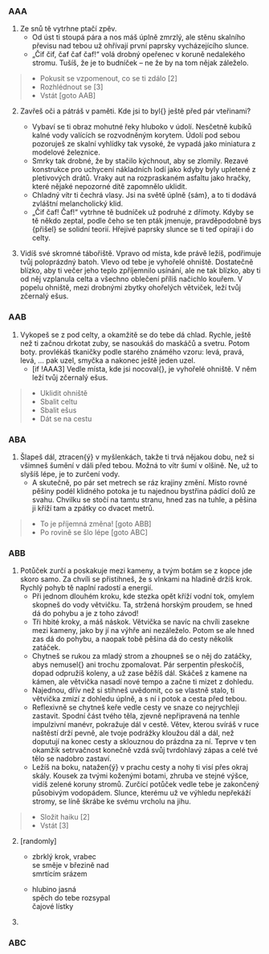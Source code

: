 
### AAA

1. Ze snů tě vytrhne ptačí zpěv.
   * Od úst ti stoupá pára a nos máš úplně zmrzlý, ale stěnu skalního převisu nad tebou už ohřívají první paprsky vycházejícího slunce.
   * „Čif čif, čaf čaf čaf!“ volá drobný opeřenec v koruně nedalekého stromu. Tušíš, že je to budníček – ne že by na tom nějak záleželo.

>* Pokusit se vzpomenout, co se ti zdálo [2]
>* Rozhlédnout se [3]
>* Vstát [goto AAB]

2. Zavřeš oči a pátráš v paměti. Kde jsi to byl{} ještě před pár vteřinami?
   * Vybaví se ti obraz mohutné řeky hluboko v údolí. Nesčetně kubíků kalné vody valících se rozvodněným korytem. Údolí pod sebou pozoruješ ze skalní vyhlídky tak vysoké, že vypadá jako miniatura z modelové železnice.
   * Smrky tak drobné, že by stačilo kýchnout, aby se zlomily. Rezavé konstrukce pro uchycení nákladních lodí jako kdyby byly upletené z pletivových drátů. Vraky aut na rozpraskaném asfaltu jako hračky, které nějaké nepozorné dítě zapomnělo uklidit.
   * Chladný vítr ti čechrá vlasy. Jsi na světě úplně {sám}, a to ti dodává zvláštní melancholický klid.
   * „Čif čaf! Čaf!“ vytrhne tě budníček už podruhé z dřímoty. Kdyby se tě někdo zeptal, podle čeho se ten pták jmenuje, pravděpodobně bys {přišel} se solidní teorií. Hřejivé paprsky slunce se ti teď opírají i do celty.

3. Vidíš své skromné tábořiště. Vpravo od místa, kde právě ležíš, podřimuje tvůj poloprázdný batoh. Vlevo od tebe je vyhořelé ohniště. Dostatečně blízko, aby ti večer jeho teplo zpříjemnilo usínání, ale ne tak blízko, aby ti od něj vzplanula celta a všechno oblečení příliš načichlo kouřem. V popelu ohniště, mezi drobnými zbytky ohořelých větviček, leží tvůj zčernalý ešus.

### AAB

1. Vykopeš se z pod celty, a okamžitě se do tebe dá chlad. Rychle, ještě než ti začnou drkotat zuby, se nasoukáš do maskáčů a svetru. Potom boty. provlékáš tkaničky podle starého známého vzoru: levá, pravá, levá, ... pak uzel, smyčka a nakonec ještě jeden uzel.
   * [if !AAA3] Vedle místa, kde jsi nocoval{}, je vyhořelé ohniště. V něm leží tvůj zčernalý ešus.

>* Uklidit ohniště
>* Sbalit celtu
>* Sbalit ešus
>* Dát se na cestu


### ABA

1. Šlapeš dál, ztracen{ý} v myšlenkách, takže ti trvá nějakou dobu, než si všimneš šumění v dáli před tebou. Možná to vítr šumí v olšině. Ne, už to slyšíš lépe, je to zurčení vody.
   * A skutečně, po pár set metrech se ráz krajiny změní. Místo rovné pěšiny podél klidného potoka je tu najednou bystřina pádící dolů ze svahu. Chvilku se stočí na tamtu stranu, hned zas na tuhle, a pěšina ji kříží tam a zpátky co dvacet metrů.

>* To je příjemná změna! [goto ABB]
>* Po rovině se šlo lépe [goto ABC]

### ABB

1. Potůček zurčí a poskakuje mezi kameny, a tvým botám se z kopce jde skoro samo. Za chvíli se přistihneš, že s vlnkami na hladině držíš krok. Rychlý pohyb tě naplní radostí a energií.
   * Při jednom dlouhém kroku, kde stezka opět kříží vodní tok, omylem skopneš do vody větvičku. Ta, stržená horským proudem, se hned dá do pohybu a je z toho závod!
   * Tři hbité kroky, a máš náskok. Větvička se navíc na chvíli zasekne mezi kameny, jako by jí na výhře ani nezáleželo. Potom se ale hned zas dá do pohybu, a naopak tobě pěšina dá do cesty několik zatáček.
   * Chytneš se rukou za mladý strom a zhoupneš se o něj do zatáčky, abys nemusel{} ani trochu zpomalovat. Pár serpentin přeskočíš, dopad odpružíš koleny, a už zase běžíš dál. Skáčeš z kamene na kámen, ale větvička nasadí nové tempo a začne ti mizet z dohledu.
   * Najednou, dřív než si stihneš uvědomit, co se vlastně stalo, ti větvička zmizí z dohledu úplně, a s ní i potok a cesta před tebou.
   * Reflexivně se chytneš keře vedle cesty ve snaze co nejrychleji zastavit. Spodní část tvého těla, zjevně nepřipravená na tenhle impulzivní manévr, pokražuje dál v cestě. Větev, kterou svíráš v ruce naštěstí drží pevně, ale tvoje podrážky kloužou dál a dál, než doputují na konec cesty a sklouznou do prázdna za ní. Teprve v ten okamžik setrvačnost konečně vzdá svůj tvrdohlavý zápas a celé tvé tělo se nadobro zastaví.
   * Ležíš na boku, natažen{ý} v prachu cesty a nohy ti visí přes okraj skály. Kousek za tvými koženými botami, zhruba ve stejné výšce, vidíš zelené koruny stromů. Zurčící potůček vedle tebe je zakončený působivým vodopádem. Slunce, kterému už ve výhledu nepřekáží stromy, se líně škrábe ke svému vrcholu na jihu.

>* Složit haiku [2]
>* Vstát [3]

2. [randomly]
   * zbrklý krok, vrabec \
     se směje v březině nad \
     smrtícím srázem

   * hlubino jasná \
     spěch do tebe rozsypal \
     čajové lístky

3. 

### ABC

